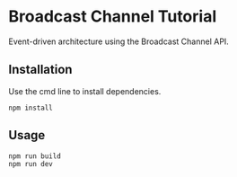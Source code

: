 # Broadcast Channel Tutorial

Event-driven architecture using the Broadcast Channel API.

## Installation

Use the cmd line to install dependencies. 

```
npm install
```

## Usage

```
npm run build
npm run dev
```
